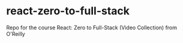 # react-zero-to-full-stack
Repo for the course React: Zero to Full-Stack (Video Collection) from O'Reilly 
